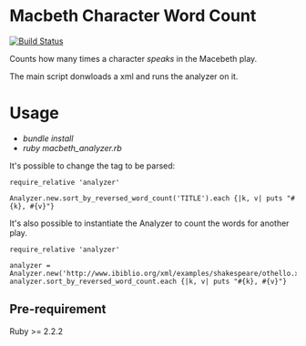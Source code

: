 # Macbeth Character Word Count
[![Build Status](https://travis-ci.org/cairesr/word_count_exercise.svg?branch=master)](https://travis-ci.org/cairesr/word_count_exercise)

Counts how many times a character *speaks* in the Macebeth play.

The main script donwloads a xml and runs the analyzer on it.

# Usage
* *bundle install*
* *ruby macbeth_analyzer.rb*

It's possible to change the tag to be parsed:
```
require_relative 'analyzer'

Analyzer.new.sort_by_reversed_word_count('TITLE').each {|k, v| puts "#{k}, #{v}"}
```

It's also possible to instantiate the Analyzer to count the words for another play.
```
require_relative 'analyzer'

analyzer = Analyzer.new('http://www.ibiblio.org/xml/examples/shakespeare/othello.xml')
analyzer.sort_by_reversed_word_count.each {|k, v| puts "#{k}, #{v}"}
```
## Pre-requirement
Ruby >= 2.2.2
